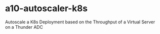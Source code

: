 # a10-autoscaler-k8s
Autoscale a K8s Deployment based on the Throughput of a Virtual Server on a Thunder ADC
